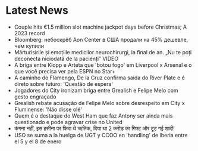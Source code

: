 # Latest News
-  Couple hits €1.5 million slot machine jackpot days before Christmas; A 2023 record
-  Bloomberg: небоскрёб Aon Center в США продали на 45% дешевле, чем купили
-  Mărturisirile și emoțiile medicilor neurochirurgi, la final de an. „Nu te poți deconecta niciodată de la pacienți” VIDEO
-  A briga entre Klopp e Arteta que 'botou fogo' em Liverpool x Arsenal e o que você precisa ver pela ESPN no Star+
-  A caminho do Flamengo, De la Cruz confirma saída do River Plate e é direto sobre futuro: 'Questão de espera'
-  Jogadores do City ironizam briga entre Grealish e Felipe Melo com gesto engraçado
-  Grealish rebate acusação de Felipe Melo sobre desrespeito em City x Fluminense: 'Não disse olé'
-  Quem é o destaque do West Ham que faz Antony ser ainda mais questionado e pode agravar crise no United
-  कंगना नहीं, इस हसीना पर फिदा थे ऋतिक, दिया था 2 करोड़ का गिफ्ट और टूट गई शादी!
-  USO se suma a la huelga de UGT y CCOO en 'handling' de Iberia entre el 5 y el 8 de enero
